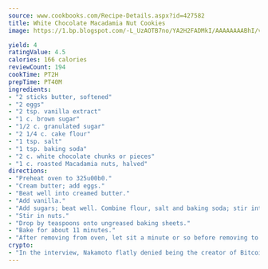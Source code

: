 ```yaml
---
source: www.cookbooks.com/Recipe-Details.aspx?id=427582
title: White Chocolate Macadamia Nut Cookies
image: https://1.bp.blogspot.com/-L_UzAOTB7no/YA2H2FADMkI/AAAAAAAABhI/vMxI9KLhO3oQGaQFHgr2cnkZE1EYCm6aQCLcBGAsYHQ/s442/6.png

yield: 4
ratingValue: 4.5
calories: 166 calories
reviewCount: 194
cookTime: PT2H
prepTime: PT40M
ingredients:
- "2 sticks butter, softened"
- "2 eggs"
- "2 tsp. vanilla extract"
- "1 c. brown sugar"
- "1/2 c. granulated sugar"
- "2 1/4 c. cake flour"
- "1 tsp. salt"
- "1 tsp. baking soda"
- "2 c. white chocolate chunks or pieces"
- "1 c. roasted Macadamia nuts, halved"
directions:
- "Preheat oven to 325u00b0."
- "Cream butter; add eggs."
- "Beat well into creamed butter."
- "Add vanilla."
- "Add sugars; beat well. Combine flour, salt and baking soda; stir into butter-sugar mixture until evenly distributed, then add white chocolate."
- "Stir in nuts."
- "Drop by teaspoons onto ungreased baking sheets."
- "Bake for about 11 minutes."
- "After removing from oven, let sit a minute or so before removing to racks to cool."
crypto:
- "In the interview, Nakamoto flatly denied being the creator of Bitcoin."
---
```

